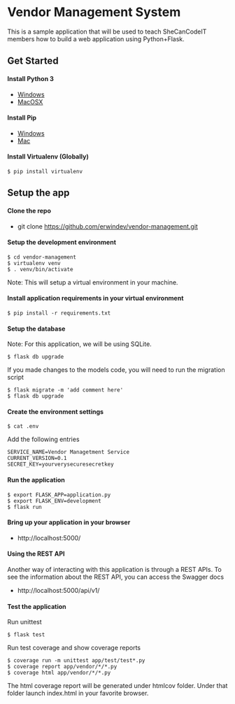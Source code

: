 # Vendor Management System

This is a sample application that will be used to teach SheCanCodeIT members how to build a web application using Python+Flask.

## Get Started
#### Install Python 3
* [Windows](https://realpython.com/installing-python/#windows)
* [MacOSX](https://realpython.com/installing-python/#macos-mac-os-x)

#### Install Pip
* [Windows](https://www.liquidweb.com/kb/install-pip-windows/)
* [Mac](https://www.shellhacks.com/python-install-pip-mac-ubuntu-centos/)

#### Install Virtualenv (Globally)
```
$ pip install virtualenv
```

## Setup the app
#### Clone the repo
* git clone https://github.com/erwindev/vendor-management.git

#### Setup the development environment
```
$ cd vendor-management
$ virtualenv venv
$ . venv/bin/activate
```
Note: This will setup a virtual environment in your machine.

#### Install application requirements in your virtual environment
```
$ pip install -r requirements.txt
```

#### Setup the database
Note: For this application, we will be using SQLite.
```
$ flask db upgrade
```
If you made changes to the models code, you will need to run the migration script
```
$ flask migrate -m 'add comment here'
$ flask db upgrade
```

#### Create the environment settings
```
$ cat .env
```
Add the following entries
```
SERVICE_NAME=Vendor Managetment Service
CURRENT_VERSION=0.1
SECRET_KEY=yourverysecuresecretkey
```

#### Run the application
```
$ export FLASK_APP=application.py
$ export FLASK_ENV=development
$ flask run
```

#### Bring up your application in your browser
* http://localhost:5000/

#### Using the REST API
Another way of interacting with this application is through a REST APIs.  To see the information about the REST API, you can access the Swagger docs
* http://localhost:5000/api/v1/


#### Test the application
Run unittest
```
$ flask test
```
Run test coverage and show coverage reports
```
$ coverage run -m unittest app/test/test*.py
$ coverage report app/vendor/*/*.py
$ coverage html app/vendor/*/*.py 
```

The html coverage report will be generated under htmlcov folder.  Under that folder launch index.html in your favorite browser.
